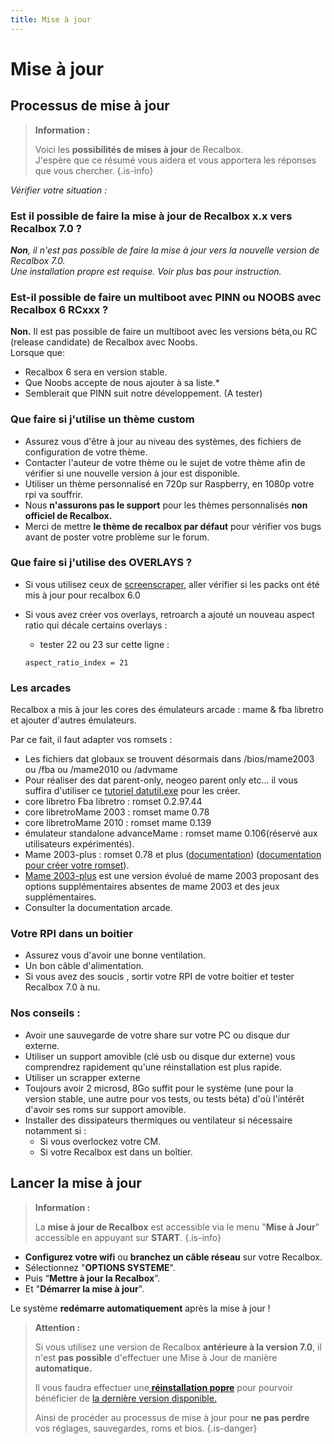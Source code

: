 ```yaml
---
title: Mise à jour
---
```


# Mise à jour

## Processus de mise à jour


>**Information :**
>
>Voici les **possibilités de mises à jour** de Recalbox.  
>J'espère que ce résumé vous aidera et vous apportera les réponses que vous chercher.
{.is-info}

_Vérifier votre situation :_

### **Est il possible de faire la mise à jour de Recalbox x.x vers Recalbox 7.0 ?**

_**Non**, il n'est pas possible de faire la mise à jour vers la nouvelle version de Recalbox 7.0.  
 Une installation propre est requise. Voir plus bas pour instruction._



### **Est-il possible de faire un multiboot avec PINN ou NOOBS avec Recalbox 6 RCxxx ?**

**Non.** Il est pas possible de faire un multiboot avec les versions béta,ou RC \(release candidate\) de Recalbox avec Noobs.  
Lorsque que:

* Recalbox 6 sera en version stable.
* Que Noobs accepte de nous ajouter à sa liste.\*
* Semblerait que PINN suit notre développement. \(A tester\)



### **Que faire si j'utilise un thème custom**

* Assurez vous d'être à jour au niveau des systèmes, des fichiers de configuration de votre thème.
* Contacter l'auteur de votre thème ou le sujet de votre thème afin de vérifier si une nouvelle version à jour est disponible.
* Utiliser un thème personnalisé en 720p sur Raspberry, en 1080p votre rpi va souffrir.
* Nous **n'assurons pas le support** pour les thèmes personnalisés **non officiel de Recalbox.**
* Merci de mettre **le thème de recalbox par défaut** pour vérifier vos bugs avant de poster votre problème sur le forum.



### **Que faire si j'utilise des OVERLAYS ?**

* Si vous utilisez ceux de [screenscraper](https://www.screenscraper.fr/forum.php), aller vérifier si les packs ont été mis à jour pour recalbox 6.0
* Si vous avez créer vos overlays, retroarch a ajouté un nouveau aspect ratio qui décale certains overlays :

  * tester 22 ou 23 sur cette ligne : 

  `aspect_ratio_index = 21`



### **Les arcades**

Recalbox a mis à jour les cores des émulateurs arcade : mame & fba libretro et ajouter d'autres émulateurs.

Par ce fait, il faut adapter vos romsets :

* Les fichiers dat globaux se trouvent désormais dans /bios/mame2003 ou /fba ou /mame2010 ou /advmame
* Pour réaliser des dat parent-only, neogeo parent only etc... il vous suffira d'utiliser ce [tutoriel datutil.exe](https://forum.recalbox.com/topic/4571/tutorial-datutil) pour les créer.
* core libretro Fba libretro : romset 0.2.97.44
* core libretroMame 2003 : romset mame 0.78
* core libretroMame 2010 : romset mame 0.139
* émulateur standalone advanceMame : romset mame 0.106\(réservé aux utilisateurs expérimentés\).
* Mame 2003-plus : romset 0.78 et plus \([documentation](https://docs.libretro.com/library/mame2003_plus/#Building-romsets-for-MAME-2003-Plus)\) \([documentation pour créer votre romset](https://github.com/libretro/mame2003-plus-libretro/wiki)\).
* [Mame 2003-plus](https://github.com/libretro/mame2003-plus-libretro/blob/master/CHANGELOG.md) est une version évolué de mame 2003 proposant des options supplémentaires absentes de mame 2003 et des jeux supplémentaires.
* Consulter la documentation arcade.



### **Votre RPI dans un boitier**

* Assurez vous d'avoir une bonne ventilation.
* Un bon câble d'alimentation.
* Si vous avez des soucis , sortir votre RPI de votre boitier et tester Recalbox 7.0 à nu.



### **Nos conseils :**

* Avoir une sauvegarde de votre share sur votre PC ou disque dur externe.
* Utiliser un support amovible \(clé usb ou disque dur externe\) vous comprendrez rapidement qu'une réinstallation est plus rapide.
* Utiliser un scrapper externe
* Toujours avoir 2 microsd, 8Go suffit pour le système \(une pour la version stable, une autre pour vos tests, ou tests béta\) d'où l'intérêt d'avoir ses roms sur support amovible.
* Installer des dissipateurs thermiques ou ventilateur si nécessaire notamment si :
  * Si vous overlockez votre CM.
  * Si votre Recalbox est dans un boîtier.

## Lancer la mise à jour


>**Information :**
>
>La **mise à jour de Recalbox** est accessible via le menu "**Mise à Jour**" accessible en appuyant sur **START**.
{.is-info}

* **Configurez votre wifi** ou **branchez un câble réseau** sur votre Recalbox.
* Sélectionnez "**OPTIONS SYSTEME**".
* Puis “**Mettre à jour la Recalbox**”.
* Et  "**Démarrer la mise à jour**". 

Le système **redémarre automatiquement** après la mise à jour !


>**Attention :**
>
>Si vous utilisez une version de Recalbox **antérieure à la version 7.0**, il n'est **pas possible** d'effectuer une Mise à Jour de manière **automatique.**
>
>Il vous faudra effectuer une[ **réinstallation popre**](/v/francais/usage-basique/premieres-notions/reinstallation-propre) pour pourvoir bénéficier de [la dernière version disponible.](https://archive.recalbox.com/)  
>  
>Ainsi de procéder au processus de mise à jour pour **ne pas perdre** vos réglages, sauvegardes, roms et bios.
{.is-danger}

